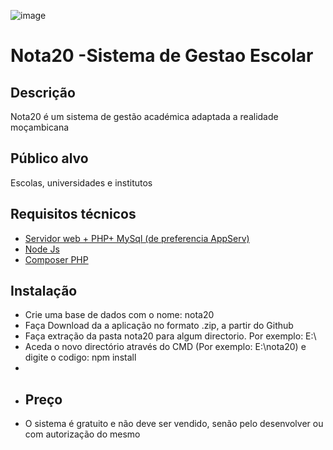 ![image](https://github.com/Manguena/nota20/assets/9891448/8b2f6837-9081-43b4-a1d2-9ad3e6704fc8)
# Nota20 -Sistema de Gestao Escolar
 ## Descrição
 Nota20 é um sistema de gestão académica adaptada a realidade moçambicana
 ## Público alvo
 Escolas, universidades e institutos
 ## Requisitos técnicos
 * [Servidor web + PHP+ MySql (de preferencia AppServ)](https://www.appserv.org/en/)
 * [Node Js](https://nodejs.org/en)
 * [Composer PHP](https://getcomposer.org/Composer-Setup.exe)
 ## Instalação
 * Crie uma base de dados com o nome: nota20
 * Faça Download da a aplicação no formato .zip, a partir do Github
 * Faça extração da pasta nota20 para algum directorio. Por exemplo: E:\
 * Aceda o novo directório  através do CMD (Por exemplo: E:\nota20) e digite o codigo: npm install
 *  
 * ## Preço
 * O sistema é gratuito e não deve ser vendido, senão pelo desenvolver ou com autorização do mesmo
   
